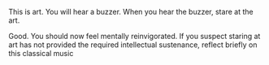 This is art. You will hear a buzzer. When you hear the buzzer, stare at the art.

<!-- Good. You should now feel mentally reinvigorated. If not, please reflect briefly on this classical music. !-->

Good. You should now feel mentally reinvigorated. If you suspect staring at art has not provided the required intellectual sustenance, reflect briefly on this classical music

